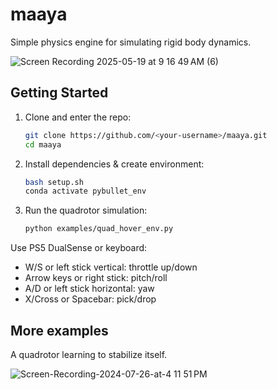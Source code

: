 # maaya
Simple physics engine for simulating rigid body dynamics.

![Screen Recording 2025-05-19 at 9 16 49 AM (6)](https://github.com/user-attachments/assets/62436609-37f9-44b1-bcea-3ab8a77b1491)

## Getting Started

1. Clone and enter the repo:
   ```bash
   git clone https://github.com/<your-username>/maaya.git
   cd maaya
   ```

2. Install dependencies & create environment:
   ```bash
   bash setup.sh
   conda activate pybullet_env
   ```

3. Run the quadrotor simulation:
   ```bash
   python examples/quad_hover_env.py
   ```

Use PS5 DualSense or keyboard:

- W/S or left stick vertical: throttle up/down
- Arrow keys or right stick: pitch/roll
- A/D or left stick horizontal: yaw
- X/Cross or Spacebar: pick/drop

## More examples
A quadrotor learning to stabilize itself.

![Screen-Recording-2024-07-26-at-4 11 51 PM](https://github.com/user-attachments/assets/0e245827-e067-4a7f-a535-fe2fb6ce15eb)
